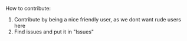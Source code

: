 How to contribute:
1. Contribute by being a nice friendly user, as we dont want rude users here
2. Find issues and put it in "Issues"

